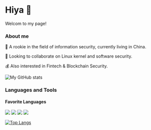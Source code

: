 # Hiya 👋

<!--
**Ganliber/Ganliber** is a ✨ _special_ ✨ repository because its `README.md` (this file) appears on your GitHub profile.

Here are some ideas to get you started:

- 🔭 I’m currently working on ...
- 🌱 I’m currently learning information security.
- 👯 I’m looking to collaborate on ...
- 🤔 I’m looking for help with ...
- 💬 Ask me about ...
- 📫 How to reach me: ...
- 😄 Pronouns: basketball, music and travelling.
- ⚡ Fun fact: ...
-->
Welcom to my page!<p></p>
### About me
👶 A rookie in the field of information security, currently living in China.<p>
👯 Looking to collaborate on Linux kernel and software security.<p>
💰 Also interested in Fintech & Blockchain Security.<p>
<!-- 🏀 basketball fan<p>
🎧 pure music lovers<p> -->

![My GitHub stats](https://github-readme-stats.vercel.app/api?username=Ganliber&show_icons=true&theme=tokyonight)
  
### Languages and Tools
#### Favorite Languages
![](https://img.shields.io/badge/language-C-orange.svg) ![](https://img.shields.io/badge/language-Rust-blue.svg)  ![](https://img.shields.io/badge/language-C++-purple.svg)  ![](https://img.shields.io/badge/language-Python-green.svg)
  
[![Top Langs](https://github-readme-stats.vercel.app/api/top-langs/?username=Ganliber&layout=compact)](https://github.com/Ganliber/github-readme-stats)

